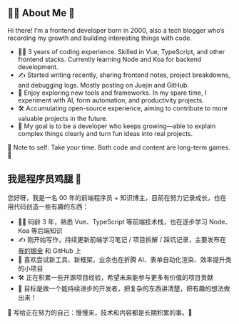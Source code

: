 ## 🧑‍💻 About Me 🍗

Hi there! I’m a frontend developer born in 2000, also a tech blogger who’s recording my growth and building interesting things with code.
- 👨‍💻 3 years of coding experience. Skilled in Vue, TypeScript, and other frontend stacks. Currently learning Node and Koa for backend development.
- ✍️ Started writing recently, sharing frontend notes, project breakdowns, and debugging logs. Mostly posting on Juejin and GitHub.
- 🌱 Enjoy exploring new tools and frameworks. In my spare time, I experiment with AI, form automation, and productivity projects.
- 🛠️ Accumulating open-source experience, aiming to contribute to more valuable projects in the future.
- 🚀 My goal is to be a developer who keeps growing—able to explain complex things clearly and turn fun ideas into real projects.

🥰 Note to self: Take your time. Both code and content are long-term games. 💪

## 我是程序员鸡腿 🍗

您好呀，我是一名 00 年的前端程序员 + 知识博主，目前在努力记录成长，也在用代码创造一些有趣的东西：

- 👨‍💻 码龄 3 年，熟悉 Vue、TypeScript 等前端技术栈，也在逐步学习 Node、Koa 等后端知识
- ✍️ 刚开始写作，持续更新前端学习笔记 / 项目拆解 / 踩坑记录，主要发布在 <a href="https://juejin.cn/user/2159914550830920" target="_blank">我的掘金</a> 和 GitHub 上
- 🌱 喜欢尝试新工具、新框架，业余也在折腾 AI、表单自动化渲染、效率提升类的小项目
- 🛠️ 正在积累一些开源项目经验，希望未来能参与更多有价值的项目贡献
- 🚀 目标是做一个能持续进步的开发者，把复杂的东西讲清楚，把有趣的想法做出来！  

🥰 写给正在努力的自己：慢慢来，技术和内容都是长期积累的事。🫡
